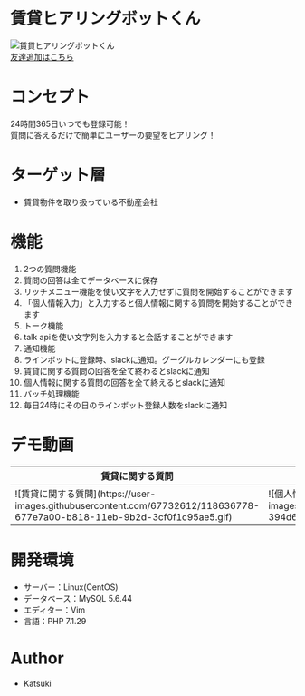 # 賃貸ヒアリングボットくん

![賃貸ヒアリングボットくん](https://user-images.githubusercontent.com/67732612/118601028-19a44a80-b7f5-11eb-9558-608b818b59f0.JPG)<br>
[友達追加はこちら](https://line.me/R/ti/p/%40155jsgma)

# コンセプト

24時間365日いつでも登録可能！<br>
質問に答えるだけで簡単にユーザーの要望をヒアリング！

# ターゲット層

* 賃貸物件を取り扱っている不動産会社

# 機能

1. 2つの質問機能
  1. 質問の回答は全てデータベースに保存
  1. リッチメニュー機能を使い文字を入力せずに質問を開始することができます
  1. 「個人情報入力」と入力すると個人情報に関する質問を開始することができます
1. トーク機能
  1. talk apiを使い文字列を入力すると会話することができます
1. 通知機能
  1. ラインボットに登録時、slackに通知。グーグルカレンダーにも登録
  1. 賃貸に関する質問の回答を全て終わるとslackに通知
  1. 個人情報に関する質問の回答を全て終えるとslackに通知
1. バッチ処理機能
  1. 毎日24時にその日のラインボット登録人数をslackに通知

# デモ動画
<table>
<thead>
<tr>
<th>賃貸に関する質問</th>
<th>個人情報に関する質問</th>
</tr>
</thead>
<tbody>
<tr>
<td>
![賃貸に関する質問](https://user-images.githubusercontent.com/67732612/118636778-677e7a00-b818-11eb-9b2d-3cf0f1c95ae5.gif)
</td>
<td>
![個人情報に関する質問](https://user-images.githubusercontent.com/67732612/118637494-394d6a00-b819-11eb-9348-3239190afd32.gif)
</td>
</tr>
</tbody>
</table>

# 開発環境

* サーバー：Linux(CentOS)
* データベース：MySQL 5.6.44
* エディター：Vim
* 言語：PHP 7.1.29

# Author

* Katsuki
